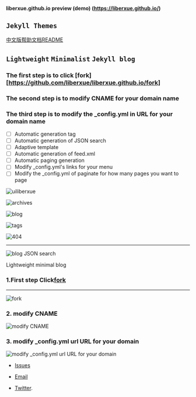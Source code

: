 #### liberxue.github.io preview (demo) (https://liberxue.github.io/)

``Jekyll Themes``
----------
[中文版帮助文档README](/ChinaREADME.md)
## ``Lightweight``  ``Minimalist``  ``Jekyll blog``

### The first step is to click [fork][https://github.com/liberxue/liberxue.github.io/fork]
### The second step is to modify CNAME for your domain name
### The third step is to modify the _config.yml in URL for your domain name

- [ ] Automatic generation tag
- [ ] Automatic generation of JSON search
- [ ] Adaptive template
- [ ] Automatic generation of feed.xml
- [ ] Automatic paging generation
- [ ] Modify _config.yml's links for your menu
- [ ] Modify the _config.yml of paginate for how many pages you want to page

![uiliberxue](https://raw.githubusercontent.com/Liberxue/liberxue.github.io/master/thumbnails/ui.jpg) 

 ![archives](https://raw.githubusercontent.com/Liberxue/liberxue.github.io/master/thumbnails/archives.png) 

 ![blog](https://raw.githubusercontent.com/Liberxue/liberxue.github.io/master/thumbnails/blog.png) 

 ![tags](https://raw.githubusercontent.com/Liberxue/liberxue.github.io/master/thumbnails/tags.png) 

  ![404](https://raw.githubusercontent.com/Liberxue/liberxue.github.io/master/thumbnails/404.png) 

 ----------
![blog JSON search](https://raw.githubusercontent.com/Liberxue/liberxue.github.io/master/thumbnails/01.gif) 

Lightweight minimal blog

### 1.First step Click[fork](https://github.com/Liberxue/liberxue.github.io#fork-destination-box)
 
----

![fork](https://raw.githubusercontent.com/Liberxue/liberxue.github.io/master/thumbnails/02.gif)
  

### 2. modify CNAME

![modify CNAME](https://raw.githubusercontent.com/Liberxue/liberxue.github.io/master/thumbnails/04.gif)
  


### 3. modify _config.yml url URL for your domain

![modify _config.yml url URL for your domain](https://raw.githubusercontent.com/Liberxue/liberxue.github.io/master/thumbnails/04.gif)
  

* [Issues](https://github.com/Liberxue/liberxue.github.io/issues)
 
* [Email](mailto:liberxue@gmail.com)
 
* [Twitter](https://twitter.com/liberxue).

